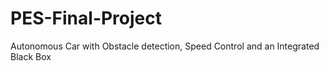 # PES-Final-Project
Autonomous Car with Obstacle detection, Speed Control and an Integrated Black Box
